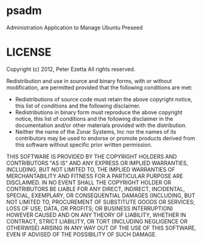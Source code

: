 psadm
=====

Administration Application to Manage Ubuntu Preseed

LICENSE
=======
Copyright (c) 2012, Peter Ezetta 
All rights reserved.

Redistribution and use in source and binary forms, with or without modification, are permitted provided that the following conditions are met:

* Redistributions of source code must retain the above copyright notice, this list of conditions and the following disclaimer.
* Redistributions in binary form must reproduce the above copyright notice, this list of conditions and the following disclaimer in the documentation
  and/or other materials provided with the distribution.
* Neither the name of the Zonar Systems, Inc  nor the names of its contributors may be used to endorse or promote products derived from this software
  without specific prior written permission.

THIS SOFTWARE IS PROVIDED BY THE COPYRIGHT HOLDERS AND CONTRIBUTORS "AS IS" AND ANY EXPRESS OR IMPLIED WARRANTIES, INCLUDING, BUT NOT LIMITED TO, THE
IMPLIED WARRANTIES OF MERCHANTABILITY AND FITNESS FOR A PARTICULAR PURPOSE ARE DISCLAIMED. IN NO EVENT SHALL THE COPYRIGHT HOLDER OR CONTRIBUTORS BE
LIABLE FOR ANY DIRECT, INDIRECT, INCIDENTAL, SPECIAL, EXEMPLARY, OR CONSEQUENTIAL DAMAGES (INCLUDING, BUT NOT LIMITED TO, PROCUREMENT OF SUBSTITUTE
GOODS OR SERVICES; LOSS OF USE, DATA, OR PROFITS; OR BUSINESS INTERRUPTION) HOWEVER CAUSED AND ON ANY THEORY OF LIABILITY, WHETHER IN CONTRACT, STRICT 
LIABILITY, OR TORT (INCLUDING NEGLIGENCE OR OTHERWISE) ARISING IN ANY WAY OUT OF THE USE OF THIS SOFTWARE, EVEN IF ADVISED OF THE POSSIBILITY OF 
SUCH DAMAGE.
